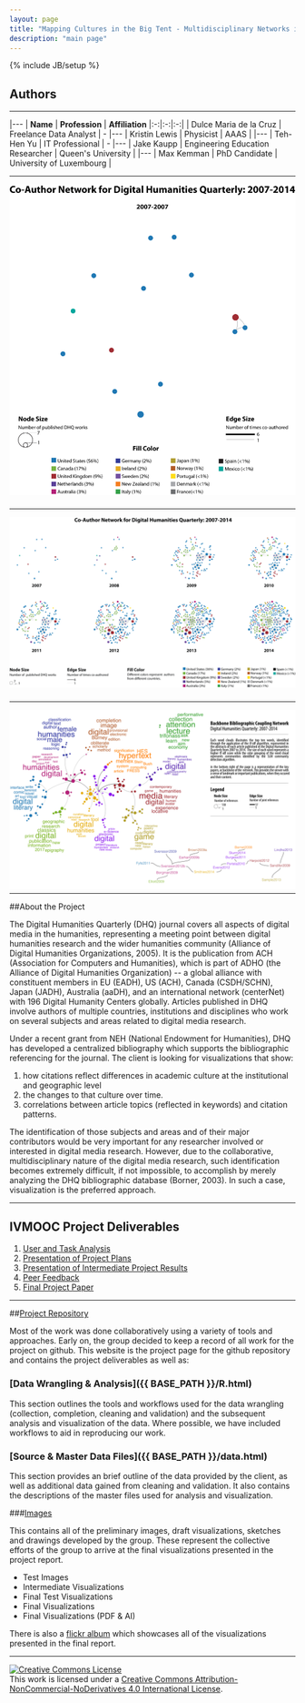```yaml
---
layout: page
title: "Mapping Cultures in the Big Tent - Multidisciplinary Networks in the Digital Humanities Quarterly"
description: "main page"
---
```

{% include JB/setup %}

## Authors
---

|---
| **Name** | **Profession** | **Affiliation**
|:-:|:-:|:-:|
| Dulce Maria de la Cruz  | Freelance Data Analyst | -
|---
| Kristin Lewis | Physicist | AAAS  |
|---
| Teh-Hen Yu | IT Professional | -
|---
| Jake Kaupp | Engineering Education Researcher | Queen's University |
|---
| Max Kemman | PhD Candidate | University of Luxembourg |

---

<center><img src="https://raw.githubusercontent.com/jkaupp/DHQ/master/images/Final%20Visualizations/Fixed-Visualization-animated.gif" style="float: width:80%; margin-right: 1%; margin-bottom: 0.5em;" ></center>

---

<img src="https://raw.githubusercontent.com/jkaupp/DHQ/master/images/Final%20Visualizations/FixedCo-author-by-year-landscape.png" style="float: center; margin-right: 1%; margin-bottom: 0.5em;" >

---

<img src="https://raw.githubusercontent.com/jkaupp/DHQ/master/images/Final%20Visualizations/BiblioBackbone%20-%20Collected.png" style="float: left; margin-right: 1%; margin-bottom: 0.5em;" >


<p style="clear: both;">
</p>

---

##About the Project

The Digital Humanities Quarterly (DHQ) journal covers all aspects of digital media in the humanities, representing a meeting point between digital humanities research and the wider humanities community (Alliance of Digital Humanities Organizations, 2005). It is the publication from ACH (Association for Computers and Humanities), which is part of ADHO (the Alliance of Digital Humanities Organization)  -- a global alliance with constituent members in EU (EADH), US (ACH), Canada (CSDH/SCHN), Japan (JADH), Australia (aaDH), and an international network (centerNet) with 196 Digital Humanity Centers globally. Articles published in DHQ involve authors of multiple countries, institutions and disciplines who work on several subjects and areas related to digital media research.

Under a recent grant from NEH (National Endowment for Humanities), DHQ has developed a centralized bibliography which supports the bibliographic referencing for the journal. The client is looking for visualizations that show:

1.	how citations reflect differences in academic culture at the institutional and geographic level
2. 	the changes to that culture over time.
3.	correlations between article topics (reflected in keywords) and citation patterns.

The identification of those subjects and areas and of their major contributors would be very important for any researcher involved or interested in digital media research. However, due to the collaborative, multidisciplinary nature of the digital media research, such identification becomes extremely difficult, if not impossible, to accomplish by merely analyzing the DHQ bibliographic database (Borner, 2003). In such a case, visualization is the preferred approach.

---

## IVMOOC Project Deliverables

1. [User and Task Analysis]({{BASE_PATH}}/coursework/VisualizingDHQ_UserTaskAnalysis.pdf)
2. [Presentation of Project Plans]({{BASE_PATH}}/coursework/DHQ_Writeup1-8.pdf)
3. [Presentation of Intermediate Project Results]({{BASE_PATH}}/coursework/DHQ_WriteupItem1-10.pdf)
4. [Peer Feedback]({{BASE_PATH}}/coursework/8-VisualizingDHQBibliography-review.pdf)
5. [Final Project Paper]({{BASE_PATH}}/coursework/VisualizingDHQ_Final_Paper.pdf)

---

##[Project Repository](https://github.com/jkaupp/DHQ)

Most of the work was done collaboratively using a variety of tools and approaches.  Early on, the group decided to keep a record of all work for the project on github.  This website is the project page for the github repository and contains the project deliverables as well as:

### [Data Wrangling & Analysis]({{ BASE_PATH }}/R.html)

This section outlines the tools and workflows used for the data wrangling (collection, completion, cleaning and validation) and the subsequent analysis and visualization of the data.  Where possible, we have included workflows to aid in reproducing our work.

### [Source & Master Data Files]({{ BASE_PATH }}/data.html)

This section provides an brief outline of the data provided by the client, as well as additional data gained from cleaning and validation.  It also contains the descriptions of the master files used for analysis and visualization.

###[Images](https://github.com/jkaupp/DHQ/tree/master/images)

This contains all of the preliminary images, draft visualizations, sketches and drawings developed by the group.  These represent the collective efforts of the group to arrive at the final visualizations presented in the project report.

* Test Images
* Intermediate Visualizations
* Final Test Visualizations
* Final Visualizations
* Final Visualizations (PDF & AI)

There is also a [flickr album](https://www.flickr.com/photos/132018287@N07/sets/72157649921310133/) which showcases all of the visualizations presented in the final report.

---
<a rel="license" href="http://creativecommons.org/licenses/by-nc-nd/4.0/"><img alt="Creative Commons License" style="border-width:0" src="https://i.creativecommons.org/l/by-nc-nd/4.0/88x31.png" /></a><br />This work is licensed under a <a rel="license" href="http://creativecommons.org/licenses/by-nc-nd/4.0/">Creative Commons Attribution-NonCommercial-NoDerivatives 4.0 International License</a>.
